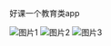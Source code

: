 好课一个教育类app

![图片1](https://app-screenshot.pgyer.com/image/view/app_screenshots/4623d106477f7ff273c1c60e6132092e/320)
![图片2](https://app-screenshot.pgyer.com/image/view/app_screenshots/ee978203a1b1c8164576ef6ecfcc2f21/320)
![图片3](https://app-screenshot.pgyer.com/image/view/app_screenshots/37afcd35849a0d0cf0df51fa11e4e294/320)
